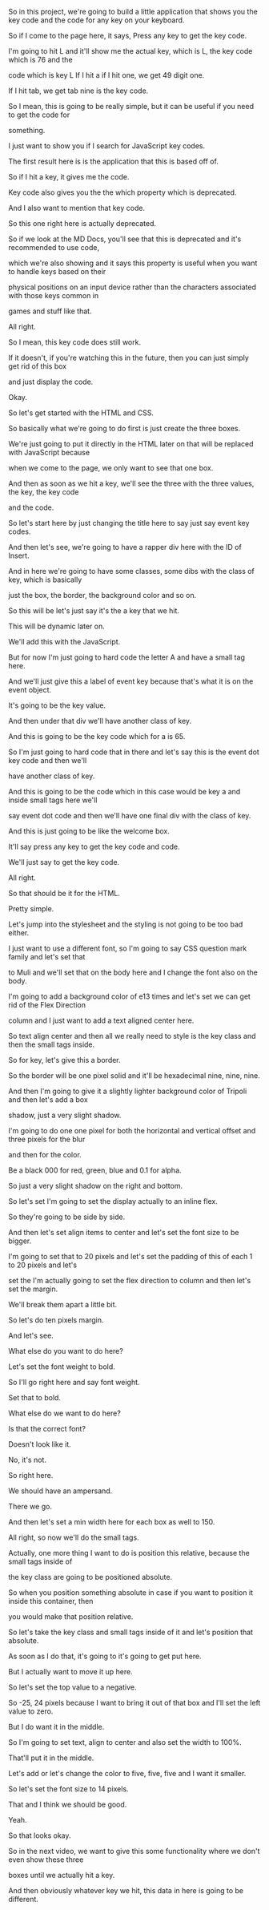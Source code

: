 So in this project, we're going to build a little application that shows you the key code and the code
for any key on your keyboard.

So if I come to the page here, it says, Press any key to get the key code.

I'm going to hit L and it'll show me the actual key, which is L, the key code which is 76 and the

code which is key L If I hit a if I hit one, we get 49 digit one.

If I hit tab, we get tab nine is the key code.

So I mean, this is going to be really simple, but it can be useful if you need to get the code for

something.

I just want to show you if I search for JavaScript key codes.

The first result here is is the application that this is based off of.

So if I hit a key, it gives me the code.

Key code also gives you the the which property which is deprecated.

And I also want to mention that key code.

So this one right here is actually deprecated.

So if we look at the MD Docs, you'll see that this is deprecated and it's recommended to use code,

which we're also showing and it says this property is useful when you want to handle keys based on their

physical positions on an input device rather than the characters associated with those keys common in

games and stuff like that.

All right.

So I mean, this key code does still work.

If it doesn't, if you're watching this in the future, then you can just simply get rid of this box

and just display the code.

Okay.

So let's get started with the HTML and CSS.

So basically what we're going to do first is just create the three boxes.

We're just going to put it directly in the HTML later on that will be replaced with JavaScript because

when we come to the page, we only want to see that one box.

And then as soon as we hit a key, we'll see the three with the three values, the key, the key code

and the code.

So let's start here by just changing the title here to say just say event key codes.

And then let's see, we're going to have a rapper div here with the ID of Insert.

And in here we're going to have some classes, some dibs with the class of key, which is basically

just the box, the border, the background color and so on.

So this will be let's just say it's the a key that we hit.

This will be dynamic later on.

We'll add this with the JavaScript.

But for now I'm just going to hard code the letter A and have a small tag here.

And we'll just give this a label of event key because that's what it is on the event object.

It's going to be the key value.

And then under that div we'll have another class of key.

And this is going to be the key code which for a is 65.

So I'm just going to hard code that in there and let's say this is the event dot key code and then we'll

have another class of key.

And this is going to be the code which in this case would be key a and inside small tags here we'll

say event dot code and then we'll have one final div with the class of key.

And this is just going to be like the welcome box.

It'll say press any key to get the key code and code.

We'll just say to get the key code.

All right.

So that should be it for the HTML.

Pretty simple.

Let's jump into the stylesheet and the styling is not going to be too bad either.

I just want to use a different font, so I'm going to say CSS question mark family and let's set that

to Muli and we'll set that on the body here and I change the font also on the body.

I'm going to add a background color of e13 times and let's set we can get rid of the Flex Direction

column and I just want to add a text aligned center here.

So text align center and then all we really need to style is the key class and then the small tags inside.

So for key, let's give this a border.

So the border will be one pixel solid and it'll be hexadecimal nine, nine, nine.

And then I'm going to give it a slightly lighter background color of Tripoli and then let's add a box

shadow, just a very slight shadow.

I'm going to do one one pixel for both the horizontal and vertical offset and three pixels for the blur

and then for the color.

Be a black 000 for red, green, blue and 0.1 for alpha.

So just a very slight shadow on the right and bottom.

So let's set I'm going to set the display actually to an inline flex.

So they're going to be side by side.

And then let's set align items to center and let's set the font size to be bigger.

I'm going to set that to 20 pixels and let's set the padding of this of each 1 to 20 pixels and let's

set the I'm actually going to set the flex direction to column and then let's set the margin.

We'll break them apart a little bit.

So let's do ten pixels margin.

And let's see.

What else do you want to do here?

Let's set the font weight to bold.

So I'll go right here and say font weight.

Set that to bold.

What else do we want to do here?

Is that the correct font?

Doesn't look like it.

No, it's not.

So right here.

We should have an ampersand.

There we go.

And then let's set a min width here for each box as well to 150.

All right, so now we'll do the small tags.

Actually, one more thing I want to do is position this relative, because the small tags inside of

the key class are going to be positioned absolute.

So when you position something absolute in case if you want to position it inside this container, then

you would make that position relative.

So let's take the key class and small tags inside of it and let's position that absolute.

As soon as I do that, it's going to it's going to get put here.

But I actually want to move it up here.

So let's set the top value to a negative.

So -25, 24 pixels because I want to bring it out of that box and I'll set the left value to zero.

But I do want it in the middle.

So I'm going to set text, align to center and also set the width to 100%.

That'll put it in the middle.

Let's add or let's change the color to five, five, five and I want it smaller.

So let's set the font size to 14 pixels.

That and I think we should be good.

Yeah.

So that looks okay.

So in the next video, we want to give this some functionality where we don't even show these three

boxes until we actually hit a key.

And then obviously whatever key we hit, this data in here is going to be different.
